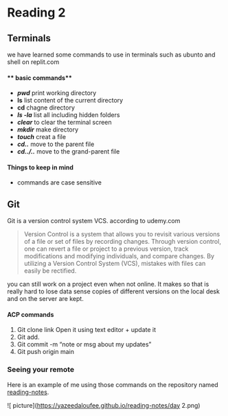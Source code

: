 # Reading 2

## Terminals
we have learned some commands to use in terminals such as ubunto and shell on replit.com
#### ** basic commands**
* ***pwd*** print working directory
* **ls** list content of the current directory
* **cd** chagne directory
* ***ls -la*** list all including hidden folders
* ***clear*** to clear the terminal screen
* ***mkdir*** make directory
* ***touch*** creat a file 
* ***cd..*** move to the parent file
* ***cd../..*** move to the grand-parent file

#### **Things to keep in mind**
* commands are case sensitive

## Git
Git is a version control system VCS. according to udemy.com 
>Version Control is a system that allows you to revisit various versions of a file or set of files by recording changes. Through version control, one can revert a file or project to a previous version, track modifications and modifying individuals, and compare changes. By utilizing a Version Control System (VCS), mistakes with files can easily be rectified.

you can still work on a project even when not online. It makes so that is really hard to lose data sense copies of different versions on the local desk and on the server are kept.

#### ACP commands
1.	Git clone link
Open it using text editor + update it
2.	Git add.
3.	Git commit -m “note or msg about my updates”
4.	Git push origin main



### Seeing your remote

Here is an example of me using those commands on the repository named [reading-notes](https://yazeedaloufee.github.io/reading-notes/).

![ picture](https://yazeedaloufee.github.io/reading-notes/day 2.png)